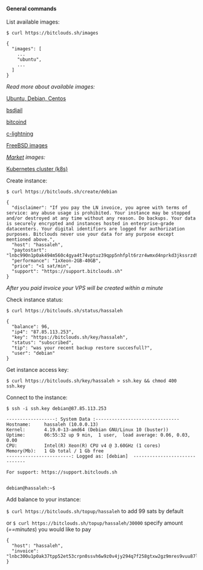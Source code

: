 #### General commands

List available images:

`$ curl https://bitclouds.sh/images`

```
{
  "images": [
    ...
    "ubuntu",
    ... 
  ]
}
```

*Read more about available images:*

[Ubuntu, Debian, Centos](./linux.md)

[bsdjail](./jail.md)

[bitcoind](./bitcoind.md)

[c-lightning](./bitcoind.md)

[FreeBSD images](./freebsd.md)

*[Market](./market) images:*

[Kubernetes cluster (k8s)](./market/k8s.md)
 
Create instance: 
 
`$ curl https://bitclouds.sh/create/debian`

```
{
  "disclaimer": "If you pay the LN invoice, you agree with terms of service: any abuse usage is prohibited. Your instance may be stopped and/or destroyed at any time without any reason. Do backups. Your data is securely encrypted and instances hosted in enterprise-grade datacenters. Your digital identifiers are logged for authorization purposes. Bitclouds never use your data for any purpose except mentioned above.", 
  "host": "hassaleh", 
  "paytostart": "lnbc990n1p0ak494m560c4gya4t74vptuz39qpp5nhfplt6rzr4wmxd4nprkd3jkssrzd96xxmr0w4j8xxqyjw5qcqpjsp5rw6pu3va62cgajy53qc0dldla93g5rzvxsvzgwxj9xjjysc2sclqrzjqt3xwz3vyes6nm4p8d70mnwh74f0tydeaesw2eut02l80dle29hevzw4suqqgqgqqyqqqqlgqqqqqqgq9q9qy9qsqtg8qrt82t9fy0la0j30rw5g044pt9rfshdcrhzms47jcdp2m6nkkxhvgkfufhtvl3hd3tz7duet5gm46mc2cpmwls47gpvpysrqj5sspa2u99k", 
  "performance": "1xXeon-2GB-40GB", 
  "price": "<1 sat/min", 
  "support": "https://support.bitclouds.sh"
}
```

*After you paid invoice your VPS will be created within a minute*

Check instance status:

`$ curl https://bitclouds.sh/status/hassaleh`

```
{
  "balance": 96, 
  "ip4": "87.85.113.253", 
  "key": "https://bitclouds.sh/key/hassaleh", 
  "status": "subscribed", 
  "tip": "was your recent backup restore succesfull?", 
  "user": "debian"
}
```

Get instance access key:

`$ curl https://bitclouds.sh/key/hassaleh > ssh.key && chmod 400 ssh.key`

Connect to the instance:

`$ ssh -i ssh.key debian@87.85.113.253`

```
------------------: System Data :-------------------------------
Hostname:     hassaleh (10.0.0.13)
Kernel:       4.19.0-13-amd64 (Debian GNU/Linux 10 (buster))
Uptime:       06:55:32 up 9 min,  1 user,  load average: 0.06, 0.03, 0.00
CPU:          Intel(R) Xeon(R) CPU v4 @ 3.60GHz (1 cores)
Memory(Mb):   1 Gb total / 1 Gb free
------------------------: Logged as: [debian]  ------------------------------

For support: https://support.bitclouds.sh


debian@hassaleh:~$ 

```

Add balance to your instance:

`$ curl https://bitclouds.sh/topup/hassaleh` to add 99 sats by default

or `$ curl https://bitclouds.sh/topup/hassaleh/30000` specify amount (*==minutes*) you would like to pay

```
{
  "host": "hassaleh", 
  "invoice": "lnbc300u1p0ak37tpp52et53crpn0ssvh6w9z0v4jy294q7f258gtxw2gz9mres9vuu87lmsjpk423x63sy2s6dxdfkq0vrwcauuwclyzyfqdqadpshxumpd3jkssrzd96xxmr0w4j8xxqyjw5qcqpjsp5tevhmddxe9sc0w2p7s789c4yjmgfdmhtjsu2776cumx7lpgu5hhsrzjqgfursuzjw8vrwhwkut8r0nr62wjt6r8uxmuqu2x3hf2e6jy26z3uzw435qq8zgqqyqqqp9fqqqqqzcqyg9qy9qsq82x88w4ghzheaqgu9nsl3qmcc4hck0um3v2w63tu56j66gyf6zulmmqctvha422kfsptwajcs"
}
```
